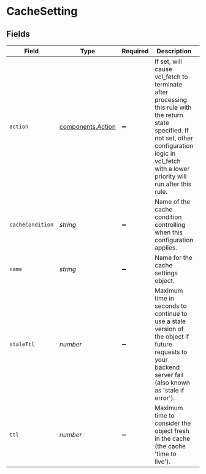 # CacheSetting


## Fields

| Field                                                                                                                                                                                                     | Type                                                                                                                                                                                                      | Required                                                                                                                                                                                                  | Description                                                                                                                                                                                               | Example                                                                                                                                                                                                   |
| --------------------------------------------------------------------------------------------------------------------------------------------------------------------------------------------------------- | --------------------------------------------------------------------------------------------------------------------------------------------------------------------------------------------------------- | --------------------------------------------------------------------------------------------------------------------------------------------------------------------------------------------------------- | --------------------------------------------------------------------------------------------------------------------------------------------------------------------------------------------------------- | --------------------------------------------------------------------------------------------------------------------------------------------------------------------------------------------------------- |
| `action`                                                                                                                                                                                                  | [components.Action](../../../sdk/models/components/action.md)                                                                                                                                             | :heavy_minus_sign:                                                                                                                                                                                        | If set, will cause vcl_fetch to terminate after processing this rule with the return state specified. If not set, other configuration logic in vcl_fetch with a lower priority will run after this rule.<br/> |                                                                                                                                                                                                           |
| `cacheCondition`                                                                                                                                                                                          | *string*                                                                                                                                                                                                  | :heavy_minus_sign:                                                                                                                                                                                        | Name of the cache condition controlling when this configuration applies.                                                                                                                                  | null                                                                                                                                                                                                      |
| `name`                                                                                                                                                                                                    | *string*                                                                                                                                                                                                  | :heavy_minus_sign:                                                                                                                                                                                        | Name for the cache settings object.                                                                                                                                                                       | test-cache-setting                                                                                                                                                                                        |
| `staleTtl`                                                                                                                                                                                                | *number*                                                                                                                                                                                                  | :heavy_minus_sign:                                                                                                                                                                                        | Maximum time in seconds to continue to use a stale version of the object if future requests to your backend server fail (also known as 'stale if error').                                                 |                                                                                                                                                                                                           |
| `ttl`                                                                                                                                                                                                     | *number*                                                                                                                                                                                                  | :heavy_minus_sign:                                                                                                                                                                                        | Maximum time to consider the object fresh in the cache (the cache 'time to live').                                                                                                                        |                                                                                                                                                                                                           |